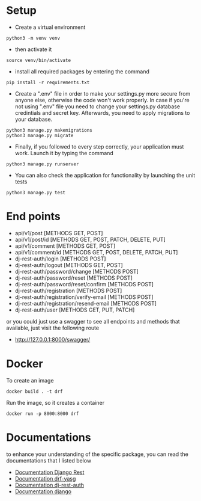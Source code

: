 # Setup

- Create a virtual environment

```
python3 -m venv venv
```

- then activate it

```
source venv/bin/activate
```
- install all required packages by entering the command
```
pip install -r requirements.txt
```

- Create a ".env" file in order to make your settings.py more secure from anyone else, otherwise the code won't work properly. In case if you're not using ".env" file you need to change your settings.py database credintials and secret key. Afterwards, you need to apply migrations to your database.

```
python3 manage.py makemigrations
python3 manage.py migrate
```

- Finally, if you followed to every step correctly, your application must work. Launch it by typing the command

```
python3 manage.py runserver
```

- You can also check the application for functionality by launching the unit tests

```
python3 manage.py test
```

# End points

- api/v1/post [METHODS GET, POST]
- api/v1/post/id [METHODS GET, POST, PATCH, DELETE, PUT]
- api/v1/comment [METHODS GET, POST]
- api/v1/comment/id [METHODS GET, POST, DELETE, PATCH, PUT]
- dj-rest-auth/login [METHODS POST]
- dj-rest-auth/logout [METHODS GET, POST]
- dj-rest-auth/password/change [METHODS POST]
- dj-rest-auth/password/reset [METHODS POST]
- dj-rest-auth/password/reset/confirm [METHODS POST]
- dj-rest-auth/registration [METHODS POST]
- dj-rest-auth/registration/verify-email [METHODS POST]
- dj-rest-auth/registration/resend-email [METHODS POST]
- dj-rest-auth/user [METHODS GET, PUT, PATCH]

or you could just use a swagger to see all endpoints and methods that available, just visit the following route

- http://127.0.0.1:8000/swagger/

# Docker

To create an image 
```
docker build . -t drf
```
Run the image, so it creates a container
```
docker run -p 8000:8000 drf
```

# Documentations

to enhance your understanding of the specific package, you can read the documentations that I listed below

- [Documentation Django Rest](https://www.django-rest-framework.org/)
- [Documentation drf-yasg](https://drf-yasg.readthedocs.io/en/stable/)
- [Documentation dj-rest-auth](https://dj-rest-auth.readthedocs.io/en/latest/)
- [Documentation django](https://docs.djangoproject.com/en/5.0/)